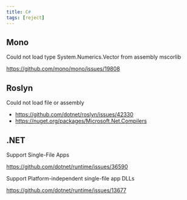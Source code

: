 ```yaml
---
title: C#
tags: [reject]
---
```


## Mono

Could not load type System.Numerics.Vector from assembly mscorlib

<https://github.com/mono/mono/issues/19808>

## Roslyn

Could not load file or assembly

- <https://github.com/dotnet/roslyn/issues/42330>
- <https://nuget.org/packages/Microsoft.Net.Compilers>

## .NET

Support Single-File Apps

<https://github.com/dotnet/runtime/issues/36590>

Support Platform-independent single-file app DLLs

<https://github.com/dotnet/runtime/issues/13677>
